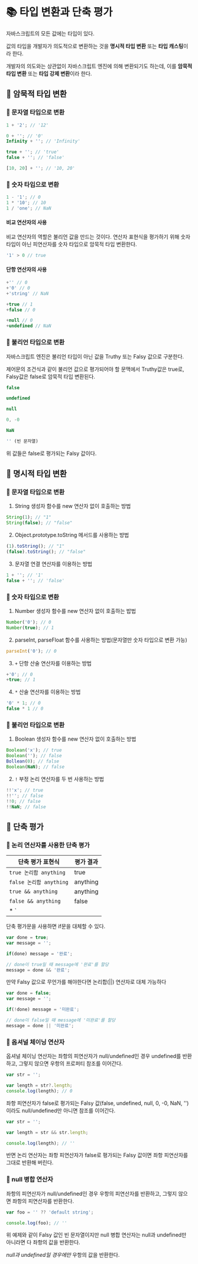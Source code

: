 # 📚 타입 변환과 단축 평가
자바스크립트의 모든 값에는 타입이 있다. 

값의 타입을 개발자가 의도적으로 변환하는 것을 **명시적 타입 변환** 또는 **타입 캐스팅**이라 한다.

개발자의 의도와는 상관없이 자바스크립트 엔진에 의해 변환되기도 하는데, 이를 **암묵적 타입 변환** 또는 **타입 강제 변환**이라 한다.

## 🎀 암묵적 타입 변환
### 📌 문자열 타입으로 변환
```js
1 + '2'; // '12'

0 + ''; // '0'
Infinity + ''; // 'Infinity'

true + ''; // 'true'
false + ''; // 'false'

[10, 20] + ''; // '10, 20'
```

### 📌 숫자 타입으로 변환
```js
1 - '1'; // 0
1 * '10'; // 10
1 / 'one'; // NaN
```
#### 비교 연산자의 사용
비교 연산자의 역할은 불리언 값을 만드는 것이다. 연산자 표현식을 평가하기 위해 숫자 타입이 아닌 피연산자를 숫자 타입으로 암묵적 타입 변환한다.
```js
'1' > 0 // true
```
#### 단항 연산자의 사용
```js
+'' // 0
+'0' // 0
+'string' // NaN

+true // 1
+false // 0

+null // 0
+undefined // NaN
```

### 📌 불리언 타입으로 변환
자바스크립트 엔진은 불리언 타입이 아닌 값을 Truthy 또는 Falsy 값으로 구분한다.

제어문의 조건식과 같이 불리언 값으로 평가되어야 할 문맥에서 Truthy값은 true로, Falsy값은 false로 암묵적 타입 변환된다.
```js
false

undefined

null

0, -0

NaN

'' (빈 문자열)
```
위 값들은 false로 평가되는 Falsy 값이다.

## 🎀 명시적 타입 변환
### 📌 문자열 타입으로 변환
1. String 생성자 함수를 new 연산자 없이 호출하는 방법
```js
String(1); // "1"
String(false); // "false"
```
2. Object.prototype.toString 메서드를 사용하는 방법
```js
(1).toString(); // "1"
(false).toString(); // "false"
```
3. 문자열 연결 연산자를 이용하는 방법
```js
1 + ''; // '1'
false + ''; // 'false'
```

### 📌 숫자 타입으로 변환
1. Number 생성자 함수를 new 연산자 없이 호출하는 밥법
```js
Number('0'); // 0
Number(true); // 1
```
2. parseInt, parseFloat 함수를 사용하는 방법(문자열만 숫자 타입으로 변환 가능)
```js
parseInt('0'); // 0
```
3. `+` 단항 산술 연산자를 이용하는 방법
```js
+'0'; // 0
+true; // 1
```
4. `*` 산술 연산자를 이용하는 방법
```js
'0' * 1; // 0
false * 1 // 0
```

### 📌 불리언 타입으로 변환
1. Boolean 생성자 함수를 new 연산자 없이 호출하는 방법
```js
Boolean('x'); // true
Boolean(''); // false
Bollean(0); // false
Boolean(NaN); // false
```
2. `!` 부정 논리 연산자를 두 번 사용하는 방법
```js
!!'x'; // true
!!''; // false
!!0; // false
!!NaN; // false
```
## 🎀 단축 평가
### 📌 논리 연산자를 사용한 단축 평가
|단축 평가 표현식 |평가 결과 |
| --- | ---|
|`true 논리합 anything` |true | 
|`false 논리합 anything` | anything |
|`true && anything` | anything |
|`false && anything` | false | 
* `||`이 표 안에서 입력되지 않아서 "논리합"으로 표현함

단축 평가문을 사용하면 if문을 대체할 수 있다.
```js
var done = true;
var message = '';

if(done) message = '완료';

// done이 true일 때 message에 '완료'를 할당
message = done && '완료';
```

만약 Falsy 값으로 무언가를 해야한다면 논리합(||) 연산자로 대체 가능하다
```js
var done = false;
var message = '';

if(!done) message = '미완료';

// done이 false일 때 message에 '미완료'를 할당
message = done || '미완료';
```

### 📌 옵셔널 체이닝 연산자
옵셔널 체이닝 연산자는 좌항의 피연산자가 null/undefined인 경우 undefined를 반환하고, 그렇지 않으면 우항의 프로퍼티 참조를 이어간다.

```js
var str = '';

var length = str?.length;
console.log(length); // 0
```
좌항 피연산자가 false로 평가되는 Falsy 값(false, undefined, null, 0, -0, NaN, '')이라도 null/undefined만 아니면 참조를 이어간다.

```js
var str = '';

var length = str && str.length;

console.log(length); // ''
```
반면 논리 연산자는 좌항 피연산자가 false로 평가되는 Falsy 값이면 좌항 피연산자를 그대로 반환해 버린다.

### 📌 null 병합 연산자
좌항의 피연산자가 null/undefined인 경우 우항의 피연산자를 반환하고, 그렇지 않으면 좌항의 피연산자를 반환한다.
```js
var foo = '' ?? 'default string';

console.log(foo); // ''
```
위 예제와 같이 Falsy 값인 빈 문자열이지만 null 병합 연산자는 null과 undefined만 아니라면 다 좌항의 값을 반환한다.

_null과 undefined일 경우에만_ 우항의 값을 반환한다.
